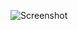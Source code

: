 ![Screenshot](https://raw.githubusercontent.com/Cryakl/Ultimate-RAT-Collection/refs/heads/main/Acropolis/Screenshot.png)
